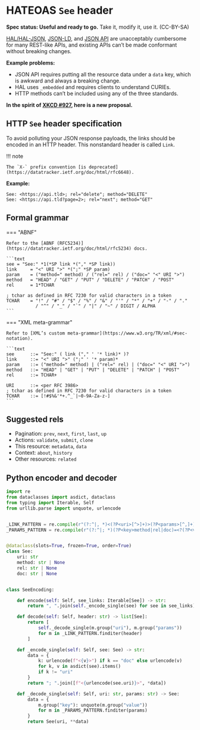 <!--
SPDX-FileCopyrightText: Copyright 2017-2024, Douglas Myers-Turnbull
SPDX-PackageHomePage: https://dmyersturnbull.github.io
SPDX-License-Identifier: CC-BY-SA-4.0
-->

# HATEOAS `See` header

<b>Spec status: Useful and ready to go.</b>
Take it, modify it, use it. (CC-BY-SA)

[HAL/HAL-JSON](https://stateless.group/hal_specification.html),
[JSON-LD](https://json-ld.org/), and
[JSON API](https://jsonapi.org/)
are unacceptably cumbersome for many REST-like APIs,
and existing APIs can’t be made conformant without breaking changes.

<b>Example problems:</b>

- JSON API requires putting all the resource data under a `data` key,
  which is awkward and always a breaking change.
- HAL uses `_embedded` and requires clients to understand CURIEs.
- HTTP methods can’t be included using any of the three standards.

**In the spirit of [XKCD #927](https://xkcd.com/927/), here is a new proposal.**

## HTTP `See` header specification

To avoid polluting your JSON response payloads, the links should be encoded in an HTTP header.
This nonstandard header is called `Link`.

!!! note

    The `X-` prefix convention [is deprecated](https://datatracker.ietf.org/doc/html/rfc6648).

<b>Example:</b>

```text
See: <https://api.tld>; rel="delete"; method="DELETE"
See: <https://api.tld?page=2>; rel="next"; method="GET"
```

## Formal grammar

=== "ABNF"

    Refer to the [ABNF (RFC5234)](https://datatracker.ietf.org/doc/html/rfc5234) docs.

    ```text
    see = "See:" *1(*SP link *("," *SP link))
    link     = "<" URI ">" *(";" *SP param)
    param    = ("method=" method) / ("rel=" rel) / ("doc=" "<" URI ">")
    method   = "HEAD" / "GET" / "PUT" / "DELETE" / "PATCH" / "POST"
    rel      = 1*TCHAR

    ; tchar as defined in RFC 7230 for valid characters in a token
    TCHAR    = "!" / "#" / "$" / "%" / "&" / "'" / "*" / "+" / "-" / "."
               / "^" / "_" / "`" / "|" / "~" / DIGIT / ALPHA
    ```

=== "XML meta-grammar"

    Refer to [XML’s custom meta-grammar](https://www.w3.org/TR/xml/#sec-notation).

    ```text
    see      ::= "See:" ( link ("," ' '* link)* )?
    link     ::= "<" URI ">" (";" ' '* param)*
    param    ::= ("method=" method) | ("rel=" rel) | ("doc=" "<" URI ">")
    method   ::= "HEAD" | "GET" | "PUT" | "DELETE" | "PATCH" | "POST"
    rel      ::= TCHAR+

    URI      ::= <per RFC 3986>
    ; tchar as defined in RFC 7230 for valid characters in a token
    TCHAR    ::= [!#$%&'*+.^_`|~0-9A-Za-z-]
    ```

## Suggested rels

- Pagination: `prev`, `next`, `first`, `last`, `up`
- Actions: `validate`, `submit`, `clone`
- This resource: `metadata`, `data`
- Context: `about`, `history`
- Other resources: `related`

## Python encoder and decoder

```python
import re
from dataclasses import asdict, dataclass
from typing import Iterable, Self
from urllib.parse import unquote, urlencode


_LINK_PATTERN = re.compile(r"(?:^|, *)<(?P<uri>[^>]+)>(?P<params>[^,]+)")
_PARAMS_PATTERN = re.compile(r"(?:^|; *)(?P<key>method|rel|doc)=<?(?P<value>[^ ;>]+)>?")


@dataclass(slots=True, frozen=True, order=True)
class See:
    uri: str
    method: str | None
    rel: str | None
    doc: str | None


class SeeEncoding:

    def encode(self: Self, see_links: Iterable[See]) -> str:
        return ", ".join(self._encode_single(see) for see in see_links)

    def decode(self: Self, header: str) -> list[See]:
        return [
            self._decode_single(m.group("uri"), m.group("params"))
            for m in _LINK_PATTERN.finditer(header)
        ]

    def _encode_single(self: Self, see: See) -> str:
        data = {
            k: urlencode(f"<{v}>") if k == "doc" else urlencode(v)
            for k, v in asdict(see).items()
            if k != "uri"
        }
        return "; ".join([f"<{urlencode(see.uri)}>", *data])

    def _decode_single(self: Self, uri: str, params: str) -> See:
        data = {
            m.group("key"): unquote(m.group("value"))
            for m in _PARAMS_PATTERN.finditer(params)
        }
        return See(uri, **data)
```

